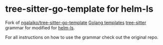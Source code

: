 # tree-sitter-go-template for helm-ls

Fork of [ngalaiko/tree-sitter-go-template](https://github.com/ngalaiko/tree-sitter-go-template) [Golang templates][] [tree-sitter][] grammar for modified for [helm-ls](https://github.com/mrjosh/helm-ls).

For all instructions on how to use the grammar check out the original repo.


[tree-sitter]: https://github.com/tree-sitter/tree-sitter
[Golang templates]: https://golang.org/pkg/text/template/

